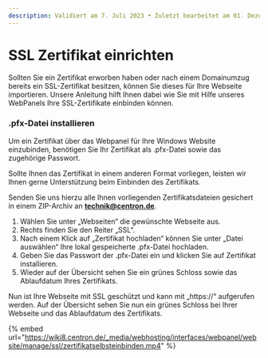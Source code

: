 ```yaml
---
description: Validiert am 7. Juli 2023 • Zuletzt bearbeitet am 01. Dezember 2023
---
```


# SSL Zertifikat einrichten

Sollten Sie ein Zertifikat erworben haben oder nach einem Domainumzug bereits ein SSL-Zertifikat besitzen, können Sie dieses für Ihre Webseite importieren. Unsere Anleitung hilft Ihnen dabei wie Sie mit Hilfe unseres WebPanels Ihre SSL-Zertifikate einbinden können.

### .pfx-Datei installieren <a href="#pfx-datei_installieren" id="pfx-datei_installieren"></a>

Um ein Zertifikat über das Webpanel für Ihre Windows Website einzubinden, benötigen Sie Ihr Zertifikat als .pfx-Datei sowie das zugehörige Passwort.

Sollte Ihnen das Zertifikat in einem anderen Format vorliegen, leisten wir Ihnen gerne Unterstützung beim Einbinden des Zertifikats.

Senden Sie uns hierzu alle Ihnen vorliegenden Zertifikatsdateien gesichert in einem ZIP-Archiv an **technik@centron.de**.

1. Wählen Sie unter „Webseiten“ die gewünschte Webseite aus.
2. Rechts finden Sie den Reiter „SSL“.
3. Nach einem Klick auf „Zertifikat hochladen“ können Sie unter „Datei auswählen“ Ihre lokal gespeicherte .pfx-Datei hochladen.
4. Geben Sie das Passwort der .pfx-Datei ein und klicken Sie auf Zertifikat installieren.
5. Wieder auf der Übersicht sehen Sie ein grünes Schloss sowie das Ablaufdatum Ihres Zertifikats.

Nun ist Ihre Webseite mit SSL geschützt und kann mit „https://“ aufgerufen werden. Auf der Übersicht sehen Sie nun ein grünes Schloss bei Ihrer Webseite und das Ablaufdatum des Zertifikats.

{% embed url="https://wiki8.centron.de/_media/webhosting/interfaces/webpanel/website/manage/ssl/zertifikatselbsteinbinden.mp4" %}



